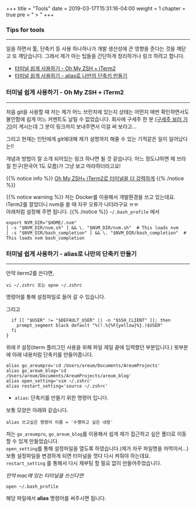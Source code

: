 +++
title = "Tools"
date = 2019-03-17T15:31:16-04:00
weight = 1
chapter = true
pre = " > "
+++

### Tips for tools
***
일을 하면서 툴, 단축키 등 사용 하나하나가 개발 생산성에 큰 영향을 준다는 것을 깨닫고 또 깨닫습니다. 그래서 제가 아는 팁들을 간단하게 정리하거나 링크 하려고 합니다.

+ [터미널 쉽게 사용하기 - Oh My ZSH + iTerm2](#tips-tool-iterm2)
+ [터미널 쉽게 사용하기 - alias로 나만의 단축키 만들기](#tips-tool-iterm2)



<a name="tips-tool-iterm2"></a>
### 터미널 쉽게 사용하기 - Oh My ZSH + iTerm2
___

처음 git을 사용할 때 저는 제가 어느 브런치에 있는지 상태는 어떤지 매번 확인하면서도 불안함에 쉽게 어느 커멘트도 날릴 수 없었습니다. 회사에 구세주 한 분 [(구세주 보러 가기)](https://blog.sonim1.com/)이 계시는데 그 분이 링크까지 보내주면서 이걸 써 보라고...

그리고 현재는 인턴에게 git에대해 제가 설명까지 해줄 수 있는 기적같은 일이 일어났다는!!

개념과 방법이 잘 소개 되어있는 링크 하나면 될 것 같습니다.
어느 정도냐하면 제 브라질 친구(한국어 1도 모름)가 그냥 보고 따라하더라고요!

{{% notice info %}}
[Oh My ZSH+ iTerm2로 터미널을 더 강력하게](https://medium.com/harrythegreat/oh-my-zsh-iterm2%EB%A1%9C-%ED%84%B0%EB%AF%B8%EB%84%90%EC%9D%84-%EB%8D%94-%EA%B0%95%EB%A0%A5%ED%95%98%EA%B2%8C-a105f2c01bec)
{{% /notice %}}

{{% notice warning %}}
저는 Docker를 이용해서 개발환경을 쓰고 있는데요.
iTerm2를 깔았더니 nvm을 쓸 때 자꾸 오류가 나더라구요 ㅠㅠ<br />
아래처럼 설정해 주면 됩니다.
{{% /notice %}}
`~/.bash_profile` 에서
```
export NVM_DIR="$HOME/.nvm"
[ -s "$NVM_DIR/nvm.sh" ] && \. "$NVM_DIR/nvm.sh"  # This loads nvm
[ -s "$NVM_DIR/bash_completion" ] && \. "$NVM_DIR/bash_completion"  # This loads nvm bash_completion
```



<a name="tips-tool-alias"></a>
### 터미널 쉽게 사용하기 - alias로 나만의 단축키 만들기
___

만약 iterm2를 쓴다면,

```
vi ~/.zshrc 또는 opne ~/.zshrc
```
명령어를 통해 설정파일로 들어 갈 수 있습니다.

그리고

```
  if [[ "$USER" != "$DEFAULT_USER" || -n "$SSH_CLIENT" ]]; then
    prompt_segment black default "%(!.%{%F{yellow}%}.)$USER"
  fi
}

```

위에 if 설정(iterm 플러그인 사용을 위해 파일 제일 끝에 입력했던 부분입니다.) 윗부분에 아래 내용처럼 단축키를 만들어줍니다.

```
alias go_areumpro='cd /Users/areum/Documents/AreumProjects'
alias go_areum_blog='cd /Users/areum/Documents/AreumProjects/areum_blog'
alias open_setting='vim ~/.zshrc'
alias restart_setting='source ~/.zshrc'
```

- `alias`: 단축키를 만들기 위한 명령어 입니다.

보통 모양은 아래와 같습니다.

```
alias 쓰고싶은 명령어 이름 = '수행하고 싶은 내용'
```

저는 `go_areumpro`, `go_areum_blog`를 이용해서 쉽게 제가 접근하고 싶은 폴더로 이동 할 수 있게 만들었습니다.<br />
`open_setting`를 통해 설정파일을 열도록 하였습니다.(제가 자꾸 파일명을 까먹어서...) <br />
보통 설정파일을 변경하게 되면 터미널을 껏다 다시 켜줘야 하는데요.
`restart_setting` 를 통해서 다시 재부팅 할 필요 없이 만들어주었습니다.

_만약 mac에 있는 터미널을 쓰신다면_

```
open ~/.bash_profile
```
해당 파일에서 **alias** 명령어를 써주시면 됩니다.



